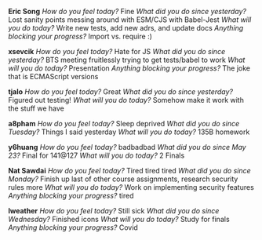 **Eric Song**
*How do you feel today?*
Fine
*What did you do since yesterday?*
Lost sanity points messing around with ESM/CJS with Babel-Jest
*What will you do today?*
Write new tests, add new adrs, and update docs
*Anything blocking your progress?*
Import vs. require :)

**xsevcik**
*How do you feel today?*
Hate for JS
*What did you do since yesterday?*
BTS meeting fruitlessly trying to get tests/babel to work
*What will you do today?*
Presentation
*Anything blocking your progress?*
The joke that is ECMAScript versions

**tjalo**
*How do you feel today?*
Great
*What did you do since yesterday?*
Figured out testing!
*What will you do today?*
Somehow make it work with the stuff we have

**a8pham**
*How do you feel today?*
Sleep deprived
*What did you do since Tuesday?*
Things I said yesterday
*What will you do today?*
135B homework

**y6huang**
*How do you feel today?*
badbadbad
*What did you do since May 23?*
Final for 141@127
*What will you do today?*
2 Finals

**Nat Sawdai**
*How do you feel today?*
Tired tired tired
*What did you do since Monday?*
Finish up last of other course assignments, research security rules more
*What will you do today?*
Work on implementing security features
*Anything blocking your progress?*
tired

**lweather**
*How do you feel today?*
Still sick
*What did you do since Wednesday?*
Finished icons
*What will you do today?*
Study for finals
*Anything blocking your progress?*
Covid

